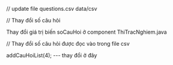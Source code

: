// update file questions.csv
data/csv

// Thay đổi số câu hỏi

Thay đổi giá trị biến soCauHoi ở component ThiTracNghiem.java

// Thay đổi số câu hỏi được đọc vào trong file csv

addCauHoiList(4); --- thay đổi ở đây
